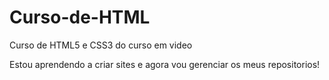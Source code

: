 # Curso-de-HTML
 Curso de HTML5 e CSS3 do curso em video

Estou aprendendo a criar sites e agora vou gerenciar os meus repositorios!